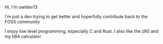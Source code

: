 Hi, I’m owldev13

I'm just a dev trying to get better and hoperfully contribute back to the FOSS community

I enjoy low level programming, especially C and Rust. I also like the z80 and my ti84 calculator
